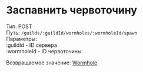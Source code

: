 # Заспавнить червоточину

Тип: POST\
Путь: `/guilds/:guildId/wormholes/:wormholeId/spawn`\
Параметры: \
:guildId - ID сервера\
:wormholeId - ID червоточины

Возвращаемое значение: [Wormhole](../data-types/wormhole.md)
